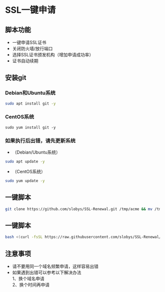 # SSL一键申请
## 脚本功能
* 一键申请SSL证书  
* 关闭防火墙/放行端口  
* 选择SSL证书颁发机构（增加申请成功率）  
* 证书自动续期  

## 安装git
### Debian和Ubuntu系统
```bash
sudo apt install git -y
```
### CentOS系统
```
sudo yum install git -y
```

### 如果执行后出错，请先更新系统
* （Debian/Ubuntu系统）
```bash
sudo apt update -y
```
* （CentOS系统）
```bash
sudo yum update -y
```
## 一键脚本
```bash
git clone https://github.com/slobys/SSL-Renewal.git /tmp/acme && mv /tmp/acme/* /root && bash acme_3.0.sh
```
## 一键脚本
```bash
bash <(curl -fsSL https://raw.githubusercontent.com/slobys/SSL-Renewal/main/acme.sh)
```

## 注意事项  
* 请不要用同一个域名频繁申请，这样容易出错
* 如果遇到出错可以参考以下解决办法  
  1、换个域名申请  
  2、换个时间再申请

  
